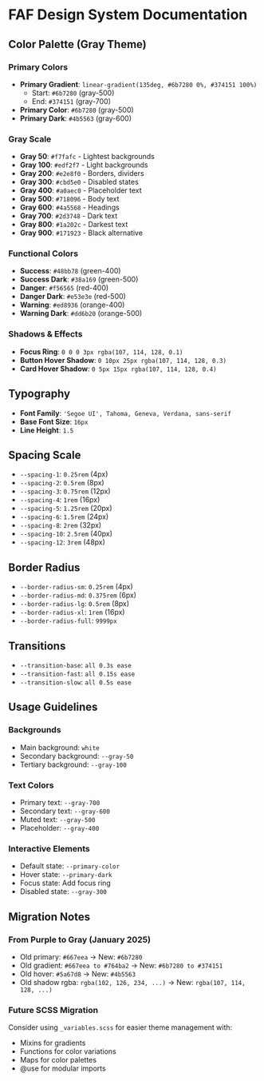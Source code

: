 # FAF Design System Documentation

## Color Palette (Gray Theme)

### Primary Colors
- **Primary Gradient**: `linear-gradient(135deg, #6b7280 0%, #374151 100%)`
  - Start: `#6b7280` (gray-500)
  - End: `#374151` (gray-700)
- **Primary Color**: `#6b7280` (gray-500)
- **Primary Dark**: `#4b5563` (gray-600)

### Gray Scale
- **Gray 50**: `#f7fafc` - Lightest backgrounds
- **Gray 100**: `#edf2f7` - Light backgrounds
- **Gray 200**: `#e2e8f0` - Borders, dividers
- **Gray 300**: `#cbd5e0` - Disabled states
- **Gray 400**: `#a0aec0` - Placeholder text
- **Gray 500**: `#718096` - Body text
- **Gray 600**: `#4a5568` - Headings
- **Gray 700**: `#2d3748` - Dark text
- **Gray 800**: `#1a202c` - Darkest text
- **Gray 900**: `#171923` - Black alternative

### Functional Colors
- **Success**: `#48bb78` (green-400)
- **Success Dark**: `#38a169` (green-500)
- **Danger**: `#f56565` (red-400)
- **Danger Dark**: `#e53e3e` (red-500)
- **Warning**: `#ed8936` (orange-400)
- **Warning Dark**: `#dd6b20` (orange-500)

### Shadows & Effects
- **Focus Ring**: `0 0 0 3px rgba(107, 114, 128, 0.1)`
- **Button Hover Shadow**: `0 10px 25px rgba(107, 114, 128, 0.3)`
- **Card Hover Shadow**: `0 5px 15px rgba(107, 114, 128, 0.4)`

## Typography
- **Font Family**: `'Segoe UI', Tahoma, Geneva, Verdana, sans-serif`
- **Base Font Size**: `16px`
- **Line Height**: `1.5`

## Spacing Scale
- `--spacing-1`: `0.25rem` (4px)
- `--spacing-2`: `0.5rem` (8px)
- `--spacing-3`: `0.75rem` (12px)
- `--spacing-4`: `1rem` (16px)
- `--spacing-5`: `1.25rem` (20px)
- `--spacing-6`: `1.5rem` (24px)
- `--spacing-8`: `2rem` (32px)
- `--spacing-10`: `2.5rem` (40px)
- `--spacing-12`: `3rem` (48px)

## Border Radius
- `--border-radius-sm`: `0.25rem` (4px)
- `--border-radius-md`: `0.375rem` (6px)
- `--border-radius-lg`: `0.5rem` (8px)
- `--border-radius-xl`: `1rem` (16px)
- `--border-radius-full`: `9999px`

## Transitions
- `--transition-base`: `all 0.3s ease`
- `--transition-fast`: `all 0.15s ease`
- `--transition-slow`: `all 0.5s ease`

## Usage Guidelines

### Backgrounds
- Main background: `white`
- Secondary background: `--gray-50`
- Tertiary background: `--gray-100`

### Text Colors
- Primary text: `--gray-700`
- Secondary text: `--gray-600`
- Muted text: `--gray-500`
- Placeholder: `--gray-400`

### Interactive Elements
- Default state: `--primary-color`
- Hover state: `--primary-dark`
- Focus state: Add focus ring
- Disabled state: `--gray-300`

## Migration Notes

### From Purple to Gray (January 2025)
- Old primary: `#667eea` → New: `#6b7280`
- Old gradient: `#667eea to #764ba2` → New: `#6b7280 to #374151`
- Old hover: `#5a67d8` → New: `#4b5563`
- Old shadow rgba: `rgba(102, 126, 234, ...)` → New: `rgba(107, 114, 128, ...)`

### Future SCSS Migration
Consider using `_variables.scss` for easier theme management with:
- Mixins for gradients
- Functions for color variations
- Maps for color palettes
- @use for modular imports